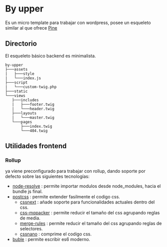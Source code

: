 # By upper

Es un micro template para trabajar con wordpress, posee un esqueleto similar al que ofrece [Pine](https://github.com/azeemhassni/pine)


## Directorio

El esqueleto básico backend es minimalista.

```
by-upper
├───assets
|   ├───style
|   └───index.js
├───script
|   └───custom-twig.php
├───static
└───views
   ├───includes
   |   ├───footer.twig
   |   └───header.twig
   ├───layouts
   |   └───master.twig
   └───pages
       ├───index.twig
       └───404.twig
```

## Utilidades frontend

### Rollup

ya viene preconfigurado para trabajar con rollup, dando soporte por defecto sobre las siguientes tecnologías:

- [node-resolve](https://github.com/rollup/rollup-plugin-node-resolve) : permite importar modulos desde node_modules, hacia el bundle js final.
- [postcss](https://postcss.org/) : permite extender fasilmente el codigo css.
   - [cssnext](http://cssnext.io) : añade soporte para funcionalidades actuales dentro del css.
   - [css-mqpacker](https://github.com/hail2u/node-css-mqpacker) : permite reducir el tamaño del css agrupando reglas de media.
   - [merge-rules](https://github.com/ben-eb/postcss-merge-rules) : permite reducir el tamaño del css agrupando reglas de selectores.
   - [cssnano](http://cssnano.co/) : comprime el codigo css.
- [buble](https://buble.surge.sh/guide/) : permite escribir es6 moderno.



